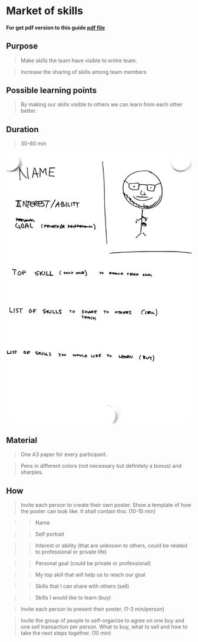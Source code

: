 # Market of skills

#### For get pdf version to this guide [pdf file](https://github.com/ProAgileAB/teams-wrk/tree/master/chapter_file/chapter10.pdf)

## Purpose

>   Make skills the team have visible to entire team.

>   Increase the sharing of skills among team members

## Possible learning points

>   By making our skills visible to others we can learn from each other better.

## Duration

>   30-60 min

![name](images/graph3.png)

## Material

>   One A3 paper for every participant.

>   Pens in different colors (not necessary but definitely a bonus) and sharpies.

## How

>   Invite each person to create their own poster. Show a template of how the poster can look like. It shall contain this: (10-15 min)

>   >  Name

>   >  Self portrait

>   >  Interest or ability (that are unknown to others, could be related to professional or private life)

>   >  Personal goal (could be private or professional)

>   >  My top skill that will help us to reach our goal

>   >  Skills that I can share with others (sell)

>   >  Skills I would like to learn (buy)

>   Invite each person to present their poster. (1-3 min/person)

>   Invite the group of people to self-organize to agree on one buy and one sell transaction per person. What to buy, what to sell and how to take the next steps together. (10 min)


